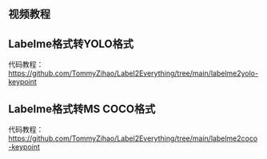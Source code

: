 ## 视频教程

## Labelme格式转YOLO格式

代码教程：<https://github.com/TommyZihao/Label2Everything/tree/main/labelme2yolo-keypoint>

## Labelme格式转MS COCO格式

代码教程：<https://github.com/TommyZihao/Label2Everything/tree/main/labelme2coco-keypoint>
